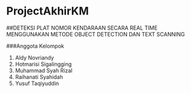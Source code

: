 # ProjectAkhirKM


##DETEKSI PLAT NOMOR KENDARAAN SECARA REAL TIME MENGGUNAKAN METODE OBJECT DETECTION DAN TEXT SCANNING


###Anggota Kelompok
1. Aldy Novriandy
2. Hotmarisi Sigalingging
3. Muhammad Syah Rizal
4. Raihanati  Syahidah
5. Yusuf Taqiyuddin
